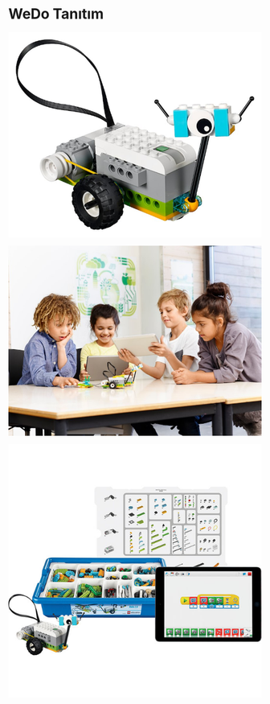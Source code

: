# WeDo Tanıtım

![](../.gitbook/assets/54aa4ff6-1d59-47c7-bdac-a4b500b4d088.jpg)

![](../.gitbook/assets/216dc8f0-95c4-49cd-ada7-a4b50069c0dd.jpg)

![](../.gitbook/assets/36427db4-da63-45cb-aa03-a58700e4b321.jpg)


